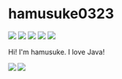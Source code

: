 # hamusuke0323

![](https://img.shields.io/badge/age-16-orange) ![](https://img.shields.io/badge/Birthday-2005%2F03%2F23-red) ![](https://img.shields.io/badge/Java-%E2%9D%A4-red) ![](https://img.shields.io/github/followers/hamusuke0323?label=Followers&style=social) ![](https://img.shields.io/twitter/follow/tw_hamusuke?label=Followers&style=social)

Hi! I'm hamusuke.
I love Java!

<img src="https://github-readme-stats.vercel.app/api?username=hamusuke0323&count_private=true&show_icons=true" align="left"/>
<img src="https://github-readme-stats.vercel.app/api/top-langs/?username=hamusuke0323"/>
